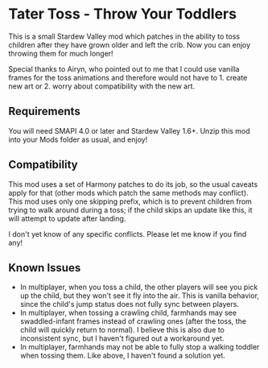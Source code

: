# Tater Toss - Throw Your Toddlers

This is a small Stardew Valley mod which patches in the ability to toss
children after they have grown older and left the crib. Now you can enjoy
throwing them for much longer!

Special thanks to Airyn, who pointed out to me that I could use vanilla frames
for the toss animations and therefore would not have to 1. create new art
or 2. worry about compatibility with the new art.

## Requirements

You will need SMAPI 4.0 or later and Stardew Valley 1.6+. Unzip this mod into
your Mods folder as usual, and enjoy!

## Compatibility

This mod uses a set of Harmony patches to do its job, so the usual caveats
apply for that (other mods which patch the same methods may conflict). This mod
uses only one skipping prefix, which is to prevent children from trying to walk
around during a toss; if the child skips an update like this, it will attempt
to update after landing.

I don't yet know of any specific conflicts. Please let me know if you find any!

## Known Issues

* In multiplayer, when you toss a child, the other players will see you pick up
    the child, but they won't see it fly into the air. This is vanilla behavior,
    since the child's jump status does not fully sync between players.
* In multiplayer, when tossing a crawling child, farmhands may see
    swaddled-infant frames instead of crawling ones (after the toss, the child
    will quickly return to normal). I believe this is also due to inconsistent
    sync, but I haven't figured out a workaround yet.
* In multiplayer, farmhands may not be able to fully stop a walking toddler
    when tossing them. Like above, I haven't found a solution yet.
